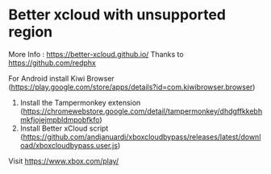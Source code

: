 # Better xcloud with unsupported region
More Info : https://better-xcloud.github.io/
Thanks to https://github.com/redphx

For Android install Kiwi Browser (https://play.google.com/store/apps/details?id=com.kiwibrowser.browser)

1. Install the Tampermonkey extension (https://chromewebstore.google.com/detail/tampermonkey/dhdgffkkebhmkfjojejmpbldmpobfkfo)
2. Install Better xCloud script (https://github.com/andjanuardi/xboxcloudbypass/releases/latest/download/xboxcloudbypass.user.js)

Visit https://www.xbox.com/play/
